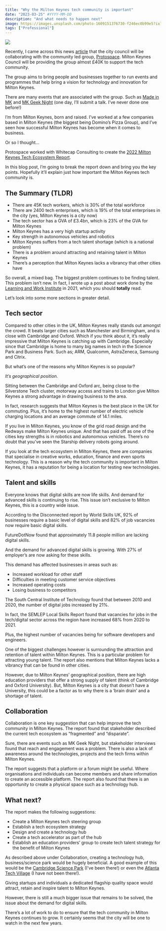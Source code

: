```yaml
---
title: "Why the Milton Keynes tech community is important"
date: "2023-03-25" #YYYY-MM-DD
description: "And what needs to happen next"
image: https://images.unsplash.com/photo-1609151376730-f246ec0b99e5?ixlib=rb-4.0.3&ixid=MnwxMjA3fDB8MHxwaG90by1wYWdlfHx8fGVufDB8fHx8&auto=format&fit=crop&w=7200&q=80
tags: ["Professional"]
---
```


![](https://images.unsplash.com/photo-1609151376730-f246ec0b99e5?ixlib=rb-4.0.3&ixid=MnwxMjA3fDB8MHxwaG90by1wYWdlfHx8fGVufDB8fHx8&auto=format&fit=crop&w=7200&q=80)

Recently, I came across this news [article](https://www.mkfm.com/news/local-news/new-milton-keynes-city-council-partnership-will-provide-boost-to-citys-tech-sector/) that the city council will be collaborating with the community led group, [Protospace](https://protospace.uk/). Milton Keynes Council will be providing the group almost £40K to support the tech community.

The group aims to bring people and businesses together to run events and programmes that help bring a vision for technology and innovation for Milton Keynes.

There are many events that are associated with the group. Such as [Made in MK](https://www.madeinmk.com/) and [MK Geek Night](https://mkgeeknight.co.uk/) (one day, I’ll submit a talk. I’ve never done one before!)

I’m from Milton Keynes, born and raised. I’ve worked at a few companies based in Milton Keynes (the biggest being Domino’s Pizza Group), and I’ve seen how successful Milton Keynes has become when it comes to business.

Or so I thought…

Protospace worked with Whitecap Consulting to create the [2022 Milton Keynes Tech Ecosystem Report](https://www.whitecapconsulting.co.uk/wp-content/uploads/2022/09/Milton-Keynes_Tech_Report_260922.pdf).

In this blog post, I’m going to break the report down and bring you the key points. Hopefully it’ll explain just how important the Milton Keynes tech community is.

## The Summary (TLDR)

- There are 45K tech workers, which is 30% of the total workforce
- There are 2400 tech enterprises, which is 19% of the total enterprises in the city (yes, Milton Keynes is a city now)
- The tech sector has a GVA of £3.4bn, which is 23% of the GVA for Milton Keynes
- Milton Keynes has a very high startup activity
- Key strength in autonomous vehicles and robotics
- Milton Keynes suffers from a tech talent shortage (which is a national problem)
- There is a problem around attracting and retaining talent in Milton Keynes
- There’s a perception that Milton Keynes lacks a vibrancy that other cities have

So overall, a mixed bag. The biggest problem continues to be finding talent. This problem isn’t new. In fact, I wrote up a post about work done by the [Learning and Work Institute](https://joshblewitt.dev/blog/2021-04-02-digital-skills-shortage/) in 2021, which you should **totally** read.

Let’s look into some more sections in greater detail.

## Tech sector

Compared to other cities in the UK, Milton Keynes really stands out amongst the crowd. It beats larger cities such as Manchester and Birmingham, and is close with Cambridge and Oxford. Which if you think about it, it’s really impressive that Milton Keynes is catching up with Cambridge. Especially since that Cambridge is home to many big names in tech in the Science Park and Business Park. Such as; ARM, Qualcomm, AstraZeneca, Samsung and Citrix.

But what’s one of the reasons why Milton Keynes is so popular?

_It’s geographical position._

Sitting between the Cambridge and Oxford arc, being close to the Silverstone Tech cluster, motorway access and trains to London give Milton Keynes a strong advantage in drawing business to the area.

In fact, research suggests that Milton Keynes is the best place in the UK for commuting. Plus, it’s home to the highest number of electric vehicle charging locations and an average commute of 14.1 miles.

If you live in Milton Keynes, you know of the grid road design and the Redways make Milton Keynes unique. And that has paid off as one of the cities key strengths is in robotics and autonomous vehicles. There’s no doubt that you’ve seen the Starship delivery robots going around.

If you look at the tech ecosystem in Milton Keynes, there are companies that specialise in creative works, education, finance and even sports technology. This is a reason why the tech community is important in Milton Keynes, it has a reputation for being a location for testing new technologies.

## Talent and skills

Everyone knows that digital skills are now life skills. And demand for advanced skills is continuing to rise. This issue isn’t exclusive to Milton Keynes, this is a country wide issue.

According to the Disconnected report by World Skills UK, 92% of businesses require a basic level of digital skills and 82% of job vacancies now require basic digital skills.

FutureDotNow found that approximately 11.8 people million are lacking digital skills.

And the demand for advanced digital skills is growing. With 27% of employer’s are now asking for these skills.

This demand has affected businesses in areas such as:

- Increased workload for other staff
- Difficulties in meeting customer service objectives
- Increased operating costs
- Losing business to competitors

The South Central Institute of Technology found that between 2010 and 2020, the number of digital jobs increased by 21%.

In fact, the SEMLEP Local Skills Report found that vacancies for jobs in the tech/digital sector across the region have increased 68% from 2020 to 2021.

Plus, the highest number of vacancies being for software developers and engineers.

One of the biggest challenges however is surrounding the attraction and retention of talent within Milton Keynes. This is a particular problem for attracting young talent. The report also mentions that Milton Keynes lacks a vibrancy that can be found in other cities.

However, due to Milton Keynes’ geographical position, there are high education providers that offer a strong supply of talent (think of Cambridge and Oxford University). But, Milton Keynes is a city that doesn’t have a University, this could be a factor as to why there is a ‘brain drain’ and a shortage of talent.

## Collaboration

Collaboration is one key suggestion that can help improve the tech community in Milton Keynes. The report found that stakeholder described the current tech ecosystem as “fragmented” and “disparate”.

Sure, there are events such as MK Geek Night, but stakeholder interviews found that reach and engagement was a problem. There is also a lack of awareness around the technologies, projects and the tech firms within Milton Keynes.

The report suggests that a platform or a forum might be useful. Where organisations and individuals can become members and share information to create an accessible platform. The report also found that there is an opportunity to create a physical space such as a technology hub.

## What next?

The report makes the following suggestions:

- Create a Milton Keynes tech steering group
- Establish a tech ecosystem strategy
- Design and create a technology hub
- Create a tech accelerator as part of the hub
- Establish an education providers’ group to create tech talent strategy for the benefit of Milton Keynes

As described above under Collaboration, creating a technology hub, business/science park would be hugely beneficial. A good example of this would be the [Cambridge Science Park](https://www.cambridgesciencepark.co.uk/) (I’ve been there!) or even the [Atlanta Tech Village](https://atlantatechvillage.com/) (I have not been there!).

Giving startups and individuals a dedicated flagship quality space would attract, retain and inspire talent to Milton Keynes.

However, there is still a much bigger issue that remains to be solved, the issue about the demand for digital skills.

There’s a lot of work to do to ensure that the tech community in Milton Keynes continues to grow. It certainly seems that the city will be one to watch in the next few years.
